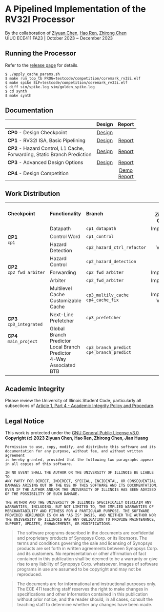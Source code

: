# A Pipelined Implementation of the RV32I Processor
By the collaboration of [Ziyuan Chen](https://allenheartcore.github.io), [Hao Ren](https://moomoohorse.com), [Zhirong Chen](https://rong-hash.github.io) <br>
UIUC ECE411 FA23 | October 2023 ~ December 2023



## Running the Processor

Refer to the [release page](https://github.com/AllenHeartcore/ECE411_UIUC23fa/releases/tag/mp4_done) for details.

```
$ ./apply_cache_params.sh
$ make run_top_tb PROG=testcode/competition/coremark_rv32i.elf
$ make spike ELF=testcode/competition/coremark_rv32i.elf
$ diff sim/spike.log sim/golden_spike.log
$ cd synth
$ make synth
```



## Documentation

| | Design | Report |
| - | :-: | :-: |
| **CP0** - Design Checkpoint | [Design](doc/cp0_design.pdf) ||
| **CP1** - RV32I ISA, Basic Pipelining | [Design](doc/cp1_design.pdf) | [Report](doc/cp1_report.pptx) |
| **CP2** - Hazard Control, L1 Cache, <br> Forwarding, Static Branch Prediction | [Design](doc/cp1_roadmap.pptx) | [Report](doc/cp2_report.pptx) |
| **CP3** - Advanced Design Options | [Design](doc/cp3_roadmap.pptx) | [Report](doc/cp3_report.pdf) |
| **CP4** - Design Competition | | [Demo](doc/cp4_report.pptx) <br> [Report](doc/ece411fa23_mp4_report_team_crc.pdf) |



## Work Distribution

<table>
    <tr>
        <td rowspan="2"> <b>Checkpoint</b> </td>
        <td rowspan="2"> <b>Functionality</b> </td>
        <td rowspan="2"> <b>Branch</b> </td>
        <td colspan="3" align="center"> <b>Group Members</b> </td>
    </tr>
    <tr>
        <td align="center"> <b>Ziyuan Chen</b> </td>
        <td align="center"> <b>Hao Ren</b> </td>
        <td align="center"> <b>Zhirong Chen</b> </td>
    </tr>
    <tr>
        <td rowspan="3"> <b>CP1</b> <br> <code>cp1</code> </td>
        <td> Datapath </td>
        <td> <code>cp1_datapath</code> </td>
        <td align="center"> Implement </td>
        <td align="center"> </td>
        <td align="center"> Verify </td>
    </tr>
    <tr>
        <td> Control Word </td>
        <td> <code>cp1_control</code> </td>
        <td align="center"> </td>
        <td align="center"> Verify </td>
        <td align="center"> Implement </td>
    </tr>
    <tr>
        <td> Hazard Detection </td>
        <td> <code>cp2_hazard_ctrl_refactor</code> </td>
        <td align="center"> Verify </td>
        <td align="center"> Implement </td>
        <td align="center"> </td>
    </tr>
    <tr>
        <td rowspan="3"> <b>CP2</b> <br> <code>cp2_fwd_arbiter</code> </td>
        <td> Hazard Control </td>
        <td> <code>cp2_hazard_detection</code> </td>
        <td align="center"> </td>
        <td align="center"> Implement </td>
        <td align="center"> Verify </td>
    </tr>
    <tr>
        <td> Forwarding </td>
        <td> <code>cp2_fwd_arbiter</code> </td>
        <td align="center"> Implement </td>
        <td align="center"> </td>
        <td align="center"> Verify </td>
    </tr>
    <tr>
        <td> Arbiter </td>
        <td> <code>cp2_fwd_arbiter</code> </td>
        <td align="center"> Implement </td>
        <td align="center"> </td>
        <td align="center"> Verify </td>
    </tr>
    <tr>
        <td rowspan="3"> <b>CP3</b> <br> <code>cp3_integrated</code> <br> <br> <b>CP4</b> <br> <code>main_project</code> </td>
        <td> Multilevel Cache <br> Customizable Cache </td>
        <td> <code>cp3_multilv_cache</code> <br> <code>cp4_cache_fix</code> </td>
        <td align="center"> Implement <br> Verify </td>
        <td align="center"> </td>
        <td align="center"> </td>
    </tr>
    <tr>
        <td> Next-Line Prefetcher </td>
        <td> <code>cp3_prefetcher</code> </td>
        <td align="center"> </td>
        <td align="center"> Implement <br> Verify </td>
        <td align="center"> </td>
    </tr>
    <tr>
        <td> Global Branch Predictor <br> Local Branch Predictor <br> 4-Way Associated BTB </td>
        <td> <code>cp3_branch_predict</code> <br> <code>cp4_branch_predict</code> </td>
        <td align="center"> </td>
        <td align="center"> </td>
        <td align="center"> Implement <br> Verify </td>
    </tr>
</table>



## Academic Integrity

Please review the University of Illinois Student Code,
particularly all subsections of [Article 1, Part 4 - Academic Integrity Policy and Procedure](https://studentcode.illinois.edu/article1/part4/1-401).



## Legal Notice

This work is protected under the [GNU General Public License v3.0](https://www.gnu.org/licenses/gpl-3.0.en.html). <br>
**Copyright (c) 2023 Ziyuan Chen, Hao Ren, Zhirong Chen, Jian Huang**

    Permission to use, copy, modify, and distribute this software and its
    documentation for any purpose, without fee, and without written agreement
    is hereby granted, provided that the following two paragraphs appear
    in all copies of this software.

    IN NO EVENT SHALL THE AUTHOR OR THE UNIVERSITY OF ILLINOIS BE LIABLE TO
    ANY PARTY FOR DIRECT, INDIRECT, SPECIAL, INCIDENTAL, OR CONSEQUENTIAL
    DAMAGES ARISING OUT OF THE USE OF THIS SOFTWARE AND ITS DOCUMENTATION,
    EVEN IF THE AUTHOR AND/OR THE UNIVERSITY OF ILLINOIS HAS BEEN ADVISED
    OF THE POSSIBILITY OF SUCH DAMAGE.

    THE AUTHOR AND THE UNIVERSITY OF ILLINOIS SPECIFICALLY DISCLAIM ANY
    WARRANTIES, INCLUDING, BUT NOT LIMITED TO, THE IMPLIED WARRANTIES OF
    MERCHANTABILITY AND FITNESS FOR A PARTICULAR PURPOSE. THE SOFTWARE
    PROVIDED HEREUNDER IS ON AN "AS IS" BASIS, AND NEITHER THE AUTHOR NOR
    THE UNIVERSITY OF ILLINOIS HAS ANY OBLIGATION TO PROVIDE MAINTENANCE,
    SUPPORT, UPDATES, ENHANCEMENTS, OR MODIFICATIONS.

> The software programs described in the documents are confidential and proprietary
> products of Synopsys Corp. or its licensors. The terms and conditions governing
> the sale and licensing of Synopsys products are set forth in written agreements
> between Synopsys Corp. and its customers. No representation or other affirmation
> of fact contained in this publication shall be deemed to be a warranty or give rise
> to any liability of Synopsys Corp. whatsoever. Images of software programs in use
> are assumed to be copyright and may not be reproduced.

> The documents are for informational and instructional purposes only. The ECE 411 teaching
> staff reserves the right to make changes in specifications and other information contained
> in this publication without prior notice, and the reader should, in all cases, consult
> the teaching staff to determine whether any changes have been made.
